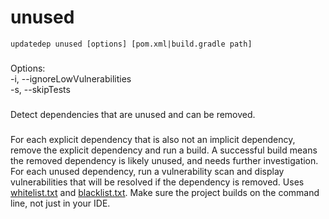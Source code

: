 # unused

```
updatedep unused [options] [pom.xml|build.gradle path]
```

###
Options:\
-i, --ignoreLowVulnerabilities\
-s, --skipTests

###
Detect dependencies that are unused and can be removed.

###
For each explicit dependency that is also not an implicit dependency, remove the explicit dependency and run a build. A successful build means the removed dependency is likely unused, and needs further investigation. For each unused dependency, run a vulnerability scan and display vulnerabilities that will be resolved if the dependency is removed. Uses [whitelist.txt](https://github.com/teamextension/updatedep/blob/main/actions/WHITELIST.md) and [blacklist.txt](https://github.com/teamextension/updatedep/blob/main/actions/BLACKLIST.md). Make sure the project builds on the command line, not just in your IDE.
